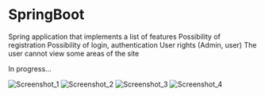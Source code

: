 # SpringBoot
Spring application that implements a list of features
Possibility of registration
Possibility of login, authentication
User rights (Admin, user)
The user cannot view some areas of the site

In progress...


![Screenshot_1](https://github.com/CookieVortex/SpringBoot/assets/24642100/bead5b17-62aa-4da9-8fda-23d1d6e3be3f)
![Screenshot_2](https://github.com/CookieVortex/SpringBoot/assets/24642100/00b58aa1-7e8f-4c9f-83ae-c308cf161746)
![Screenshot_3](https://github.com/CookieVortex/SpringBoot/assets/24642100/862b13f0-5561-4982-bc8e-f0313b2b8bed)
![Screenshot_4](https://github.com/CookieVortex/SpringBoot/assets/24642100/51ae109a-8eea-46ec-88ce-6af5566a6007)

